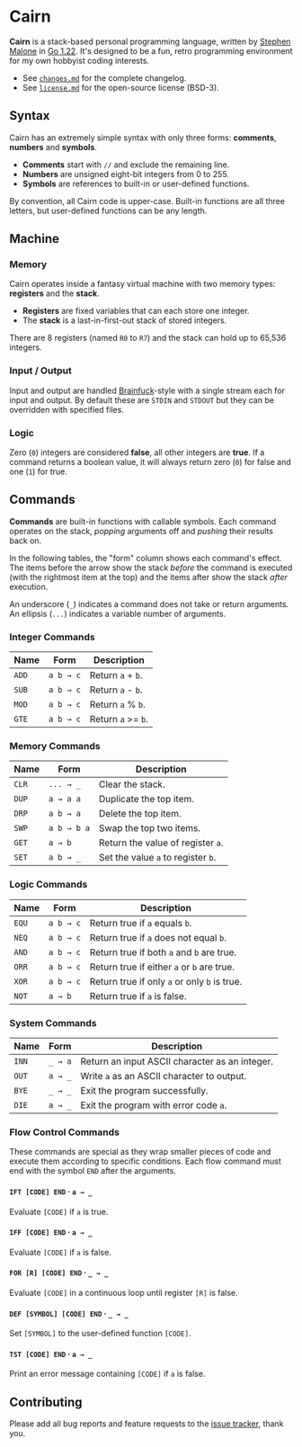 # Cairn

**Cairn** is a stack-based personal programming language, written by [Stephen Malone][sm] in [Go 1.22][go]. It's designed to be a fun, retro programming environment for my own hobbyist coding interests.

- See [`changes.md`][ch] for the complete changelog.
- See [`license.md`][li] for the open-source license (BSD-3).

## Syntax

Cairn has an extremely simple syntax with only three forms: **comments**, **numbers** and **symbols**.

- **Comments** start with `//` and exclude the remaining line.
- **Numbers** are unsigned eight-bit integers from 0 to 255.
- **Symbols** are references to built-in or user-defined functions.

By convention, all Cairn code is upper-case. Built-in functions are all three letters, but user-defined functions can be any length.

## Machine

### Memory

Cairn operates inside a fantasy virtual machine with two memory types: **registers** and the **stack**.

- **Registers** are fixed variables that can each store one integer.
- The **stack** is a last-in-first-out stack of stored integers.

There are 8 registers (named `R0` to `R7`) and the stack can hold up to 65,536 integers.

### Input / Output

Input and output are handled [Brainfuck][bf]-style with a single stream each for input and output. By default these are `STDIN` and `STDOUT` but they can be overridden with specified files.

### Logic

Zero (`0`) integers are considered **false**, all other integers are **true**. If a command returns a boolean value, it will always return zero (`0`) for false and one (`1`) for true.

## Commands

**Commands** are built-in functions with callable symbols. Each command operates on the stack, *popping* arguments off and *pushing* their results back on.

In the following tables, the "form" column shows each command's effect. The items before the arrow show the stack *before* the command is executed (with the rightmost item at the top) and the items after show the stack *after* execution.

An underscore (`_`) indicates a command does not take or return arguments.
An ellipsis (`...`) indicates a variable number of arguments.

### Integer Commands

Name  | Form      | Description
----- | --------- | -----------
`ADD` | `a b → c` | Return `a` + `b`.
`SUB` | `a b → c` | Return `a` - `b`.
`MOD` | `a b → c` | Return `a` % `b`.
`GTE` | `a b → c` | Return `a` >= `b`.

### Memory Commands

Name  | Form        | Description
----- | ----------- | -----------
`CLR` | `... → _`   | Clear the stack.
`DUP` | `a → a a`   | Duplicate the top item.
`DRP` | `a b → a`   | Delete the top item.
`SWP` | `a b → b a` | Swap the top two items.
`GET` | `a → b`     | Return the value of register `a`.
`SET` | `a b → _`   | Set the value `a` to register `b`.

### Logic Commands

Name  | Form      | Description
----- | --------- | -----------
`EQU` | `a b → c` | Return true if `a` equals `b`.
`NEQ` | `a b → c` | Return true if `a` does not equal `b`.
`AND` | `a b → c` | Return true if both `a` and `b` are true.
`ORR` | `a b → c` | Return true if either `a` or `b` are true.
`XOR` | `a b → c` | Return true if only `a` or only `b` is true.
`NOT` | `a → b`   | Return true if `a` is false.

### System Commands

Name  | Form    | Description
----- | ------- | -----------
`INN` | `_ → a` | Return an input ASCII character as an integer.
`OUT` | `a → _` | Write `a` as an ASCII character to output.
`BYE` | `_ → _` | Exit the program successfully.
`DIE` | `a → _` | Exit the program with error code `a`.

### Flow Control Commands

These commands are special as they wrap smaller pieces of code and execute them according to specific conditions. Each flow command must end with the symbol `END` after the arguments.

#### `IFT [CODE] END` · `a → _`

Evaluate `[CODE]` if `a` is true.

#### `IFF [CODE] END` · `a → _`

Evaluate `[CODE]` if `a` is false.

#### `FOR [R] [CODE] END` · `_ → _`

Evaluate `[CODE]` in a continuous loop until register `[R]` is false.

#### `DEF [SYMBOL] [CODE] END` · `_ → _`

Set `[SYMBOL]` to the user-defined function `[CODE]`.

#### `TST [CODE] END` · `a → _`

Print an error message containing `[CODE]` if `a` is false.

## Contributing

Please add all bug reports and feature requests to the [issue tracker][is], thank you.

[bf]: https://esolangs.org/wiki/Brainfuck
[ch]: https://github.com/wirehaiku/cairn/blob/main/changes.md
[go]: https://golang.org/doc/go1.22
[is]: https://github.com/wirehaiku/cairn/issues
[li]: https://github.com/wirehaiku/cairn/blob/main/license.md
[sm]: https://mastodon.social/@stvmln

